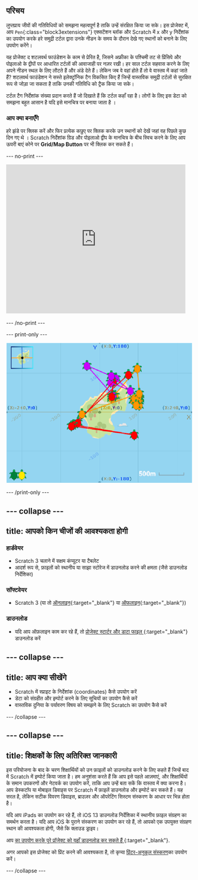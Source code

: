 ## परिचय

लुप्तप्राय जीवों की गतिविधियों को समझना महत्वपूर्ण है ताकि उन्हें संरक्षित किया जा सके। इस प्रोजेक्ट में, आप `Pen`{:class="block3extensions"} एक्सटेंशन ब्लॉक और Scratch में x और y निर्देशांक का उपयोग करके हरे समुद्री टर्टल द्वारा उनके नीडन के समय के दौरान देखे गए स्थानों को बनाने के लिए उपयोग करेंगे।

यह प्रोजेक्ट द शटलवर्थ फाउंडेशन के काम से प्रेरित है, जिसने अफ्रीका के पश्चिमी तट से प्रिंसिपे और पोइलाओ के द्वीपों पर आधारित टर्टलों की आवाजाही पर नज़र रखी। हर साल टर्टल सहवास करने के लिए अपने नीडन स्थल के लिए लौटते हैं और अंडे देते हैं। लेकिन जब वे वहां होते हैं तो वे वास्तव में कहां जाते हैं? शटलवर्थ फाउंडेशन ने सस्ते इलेक्ट्रॉनिक टैग विकसित किए हैं जिन्हें वास्तविक समुद्री टर्टलों से सुरक्षित रूप से जोड़ा जा सकता है ताकि उनकी गतिविधि को ट्रैक किया जा सके।

टर्टल टैग निर्देशांक संख्या प्रदान करते हैं जो दिखाते हैं कि टर्टल कहाँ रहा है। लोगों के लिए इस डेटा को समझना बहुत आसान है यदि इसे मानचित्र पर बनाया जाता है ।

### आप क्या बनाएँगे

हरे झंडे पर क्लिक करें और फिर प्रत्येक कछुए पर क्लिक करके उन स्थानों को देखें जहां वह पिछले कुछ दिन गए थे । Scratch निर्देशांक ग्रिड और पोइलाओ द्वीप के मानचित्र के बीच स्विच करने के लिए आप ऊपरी बाएं कोने पर **Grid/Map Button** पर भी क्लिक कर सकते हैं।

--- no-print ---

<div class="scratch-preview">
<iframe src="https://scratch.mit.edu/projects/428136635/embed" allowtransparency="true" width="485" height="402" frameborder="0" scrolling="no" allowfullscreen></iframe>
</div>

--- /no-print ---

--- print-only ---

![पूरा प्रोजेक्ट](images/showcase_static.png)

--- /print-only ---

--- collapse ---
---
title: आपको किन चीजों की आवश्यकता होगी
---

### हार्डवेयर

+ Scratch 3 चलाने में सक्षम कंप्यूटर या टैबलेट
+ आदर्श रूप से, फ़ाइलों को स्थानीय या साझा स्टोरेज में डाउनलोड करने की क्षमता (जैसे डाउनलोड निर्देशिका)

### सॉफ्टवेयर

+ Scratch 3 (या तो [ऑनलाइन](https://scratch.mit.edu/){:target="_blank"} या [ऑफलाइन](https://scratch.mit.edu/download){:target="_blank"})

### डाउनलोड

+ यदि आप ऑफ़लाइन काम कर रहे हैं, तो [ प्रोजेक्ट स्टार्टर और डाटा फाइल ](https://rpf.io/p/en/turtle-tracker-go){:target="_blank"} डाउनलोड करें

--- collapse ---
---
title: आप क्या सीखेंगे
---

+ Scratch में स्प्राइट के निर्देशांक (coordinates) कैसे उपयोग करें
+ डेटा को संग्रहीत और इम्पोर्ट करने के लिए सूचियों का उपयोग कैसे करें
+ वास्तविक दुनिया के पर्यावरण विषय को समझने के लिए Scratch का उपयोग कैसे करें

--- /collapse ---

--- collapse ---
---
title: शिक्षकों के लिए अतिरिक्त जानकारी
---

इस परियोजना के बाद के चरण शिक्षार्थियों को उन फ़ाइलों को डाउनलोड करने के लिए कहते हैं जिन्हें बाद में Scratch में इम्पोर्ट किया जाता है। हम अनुशंसा करते हैं कि आप इसे पहले आज़माएं, और शिक्षार्थियों के समान उपकरणों और नेटवर्क का उपयोग करें, ताकि आप उन्हें बता सकें कि वास्तव में क्या करना है। आप डेस्कटॉप या मोबाइल डिवाइस पर Scratch में फ़ाइलें डाउनलोड और इम्पोर्ट कर सकते हैं। यह सरल है, लेकिन सटीक विवरण डिवाइस, ब्राउज़र और ऑपरेटिंग सिस्टम संस्करण के आधार पर भिन्न होता है।

यदि आप iPads का उपयोग कर रहे हैं, तो iOS 13 डाउनलोड निर्देशिका में स्थानीय फ़ाइल संग्रहण का समर्थन करता है। यदि आप iOS के पुराने संस्करण का उपयोग कर रहे हैं, तो आपको एक उपयुक्त संग्रहण स्थान की आवश्यकता होगी, जैसे कि क्लाउड ड्राइव।

आप [ का उपयोग करके पूरे प्रॉजेक्ट को यहाँ डाउनलोड कर सकते हैं ](https://rpf.io/p/en/turtle-tracker-get){:target="_blank"}.

अगर आपको इस प्रोजेक्ट को प्रिंट करने की आवश्यकता है, तो कृप्या [प्रिंटर-अनुकूल संस्करण](https://projects.raspberrypi.org/en/projects/turtle-tracker/print)का उपयोग करें।

--- /collapse ---
